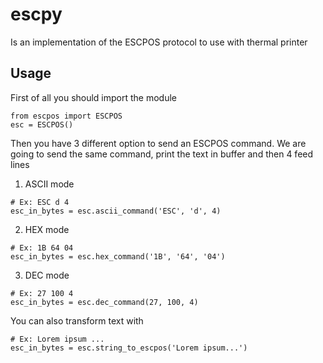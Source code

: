 # escpy
Is an implementation of the ESCPOS protocol to use with thermal printer
## Usage
First of all you should import the module  
```
from escpos import ESCPOS
esc = ESCPOS()
```
Then you have 3 different option to send an ESCPOS command. We are going to send the same command, print the text in buffer and then 4 feed lines  
1) ASCII mode
```
# Ex: ESC d 4
esc_in_bytes = esc.ascii_command('ESC', 'd', 4)
```
2) HEX mode
```
# Ex: 1B 64 04
esc_in_bytes = esc.hex_command('1B', '64', '04')
```
3) DEC mode
```
# Ex: 27 100 4
esc_in_bytes = esc.dec_command(27, 100, 4)
```
You can also transform text with  
```
# Ex: Lorem ipsum ...
esc_in_bytes = esc.string_to_escpos('Lorem ipsum...')
```
